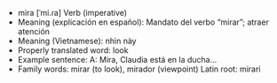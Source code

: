 - mira	[ˈmi.ɾa]	Verb (imperative)
- Meaning (explicación en español): Mandato del verbo “mirar”; atraer atención
- Meaning (Vietnamese): nhìn này
- Properly translated word: look
- Example sentence: A: Mira, Claudia está en la ducha…
- Family words: mirar (to look), mirador (viewpoint)	Latin root: mirari